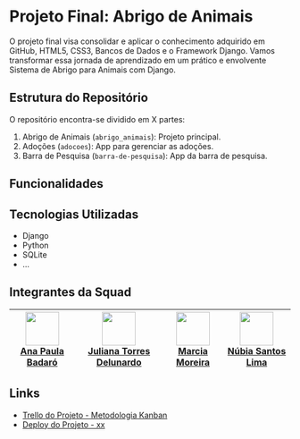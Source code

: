 # Projeto Final: Abrigo de Animais
O projeto final visa consolidar e aplicar o conhecimento adquirido em GitHub, HTML5, CSS3, Bancos de Dados e o Framework Django. Vamos transformar essa jornada de aprendizado em um prático e envolvente Sistema de Abrigo para Animais com Django.

## Estrutura do Repositório
O repositório encontra-se dividido em X partes:
1. Abrigo de Animais (`abrigo_animais`): Projeto principal.
2. Adoções (`adocoes`): App para gerenciar as adoções.
3. Barra de Pesquisa (`barra-de-pesquisa`): App da barra de pesquisa.

## Funcionalidades
<!-- Stuff and things -->

## Tecnologias Utilizadas
- Django
- Python
- SQLite
- ...

## Integrantes da Squad
[<img src="https://github.com/quasiEvil.png" width="60px;"/><br /><sub><a href="https://github.com/quasiEvil">Ana Paula Badaró</a></sub>](https://github.com/quasiEvil) | [<img src="https://github.com/jutdelu.png" width="60px;"/><br /><sub><a href="https://github.com/jutdelu">Juliana Torres Delunardo</a></sub>](https://github.com/Marcia-Moreira) | [<img src="https://github.com/Marcia-Moreira.png" width="60px;"/><br /><sub><a href="https://github.com/Marcia-Moreira">Marcia Moreira</a></sub>](https://github.com/NuLima1) |  [<img src="https://github.com/NuLima1.png" width="60px;"/><br /><sub><a href="https://github.com/NuLima1">Núbia Santos Lima</a></sub>](https://github.com/NuLima1) |
|---|---|---|---|

## Links
- [Trello do Projeto - Metodologia Kanban](https://trello.com/invite/b/J8Ky6eXt/ATTIe37209bab10e924ed1b63ef198c933da92BC4EC4/squad-ameenah-projeto-final)
- [Deploy do Projeto - xx](https://)